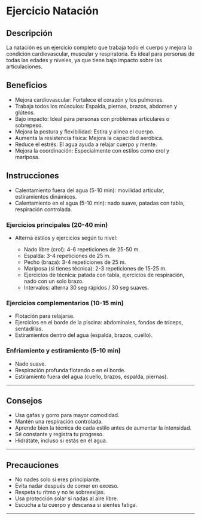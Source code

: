# Ejercicio Natación

## Descripción  
La natación es un ejercicio completo que trabaja todo el cuerpo y mejora la condición cardiovascular, muscular y respiratoria. Es ideal para personas de todas las edades y niveles, ya que tiene bajo impacto sobre las articulaciones.

## Beneficios

 + Mejora cardiovascular: Fortalece el corazón y los pulmones.  
 + Trabaja todos los músculos: Espalda, piernas, brazos, abdomen y glúteos.  
 + Bajo impacto: Ideal para personas con problemas articulares o sobrepeso.  
 + Mejora la postura y flexibilidad: Estira y alinea el cuerpo.  
 + Aumenta la resistencia física: Mejora la capacidad aeróbica.  
 + Reduce el estrés: El agua ayuda a relajar cuerpo y mente.  
 + Mejora la coordinación: Especialmente con estilos como crol y mariposa.

## Instrucciones

 + Calentamiento fuera del agua (5-10 min): movilidad articular, estiramientos dinámicos.  
 + Calentamiento en el agua (5-10 min): nado suave, patadas con tabla, respiración controlada.

### Ejercicios principales (20-40 min)

+ Alterna estilos y ejercicios según tu nivel:

  + Nado libre (crol): 4-6 repeticiones de 25-50 m.  
  + Espalda: 3-4 repeticiones de 25 m.  
  + Pecho (braza): 3-4 repeticiones de 25 m.  
  + Mariposa (si tienes técnica): 2-3 repeticiones de 15-25 m.  
  + Ejercicios de técnica: patada con tabla, ejercicios de respiración, nado con un solo brazo.  
  + Intervalos: alterna 30 seg rápidos / 30 seg suaves.

### Ejercicios complementarios (10-15 min)

 + Flotación para relajarse.  
 + Ejercicios en el borde de la piscina: abdominales, fondos de tríceps, sentadillas.  
 + Estiramientos dentro del agua (espalda, brazos, cuello).

### Enfriamiento y estiramiento (5-10 min)

 + Nado suave.  
 + Respiración profunda flotando o en el borde.  
 + Estiramiento fuera del agua (cuello, brazos, espalda, piernas).

---

## Consejos

 + Usa gafas y gorro para mayor comodidad.  
 + Mantén una respiración controlada.  
 + Aprende bien la técnica de cada estilo antes de aumentar la intensidad.  
 + Sé constante y registra tu progreso.  
 + Hidrátate, incluso si estás en el agua.

---

## Precauciones

 + No nades solo si eres principiante.  
 + Evita nadar después de comer en exceso.  
 + Respeta tu ritmo y no te sobreexijas.  
 + Usa protección solar si nadas al aire libre.  
 + Escucha a tu cuerpo y descansa si sientes fatiga.

---
